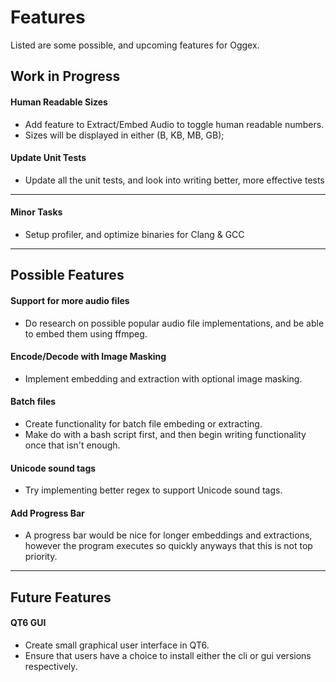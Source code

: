 # Features
Listed are some possible, and upcoming features for Oggex.


## Work in Progress

#### Human Readable Sizes
- Add feature to Extract/Embed Audio to toggle human readable numbers.
- Sizes will be displayed in either (B, KB, MB, GB);

#### Update Unit Tests
- Update all the unit tests, and look into writing better, more effective tests


- - - - -


#### Minor Tasks
- Setup profiler, and optimize binaries for Clang & GCC


- - - - -
## Possible Features

#### Support for more audio files
- Do research on possible popular audio file implementations, and be able to embed them using ffmpeg.

#### Encode/Decode with Image Masking
- Implement embedding and extraction with optional image masking.

#### Batch files
- Create functionality for batch file embeding or extracting.
- Make do with a bash script first, and then begin writing functionality once that isn't enough.

#### Unicode sound tags
- Try implementing better regex to support Unicode sound tags.

#### Add Progress Bar
- A progress bar would be nice for longer embeddings and extractions, however the program executes so quickly anyways that this is not top priority.


- - - - -
## Future Features

#### QT6 GUI
- Create small graphical user interface in QT6.
- Ensure that users have a choice to install either the cli or gui versions respectively.
